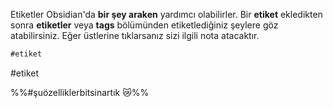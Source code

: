 Etiketler Obsidian'da **bir şey araken** yardımcı olabilirler. Bir **etiket** ekledikten sonra **etiketler** veya **tags** bölümünden etiketlediğiniz şeylere göz atabilirsiniz. Eğer üstlerine tıklarsanız sizi ilgili nota atacaktır.

```md
#etiket
```
#etiket

%%#şuözelliklerbitsinartık 😿%%